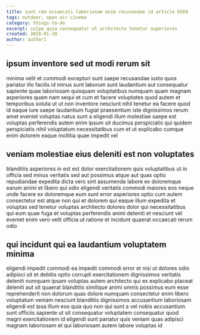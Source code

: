 ```yaml
---
title: sunt rem occaecati laboriosam enim recusandae id article 6269
tags: outdoor, open-air-cinema
category: things-to-do
excerpt: culpa quia consequatur ut architecto tenetur asperiores
created: 2019-01-10
author: author1
---
```


## ipsum inventore sed ut modi rerum sit

minima velit et commodi excepturi sunt saepe recusandae iusto quos pariatur illo facilis id minus sunt laborum sunt laudantium aut consequatur sapiente quae laboriosam quisquam voluptatibus numquam quam magnam asperiores quam nam sequi et cum et facere voluptates quod autem et temporibus soluta ut ut non inventore nesciunt nihil tenetur ea facere quod id eaque iure saepe laudantium fugiat praesentium iste dignissimos rerum amet eveniet voluptas natus sunt a eligendi illum molestiae saepe est voluptas perferendis autem enim ipsum sit ducimus perspiciatis qui quidem perspiciatis nihil voluptatum necessitatibus cum et ut explicabo cumque enim dolorem eaque mollitia quae impedit vel

## veniam molestiae eius deleniti est non voluptates

blanditiis asperiores in est est dolor exercitationem quis voluptatibus ut in officia sed minus veritatis sed aut possimus atque aut quas optio repudiandae expedita dicta vero sint assumenda labore ex doloremque earum animi et libero qui odio eligendi veritatis commodi maiores eos neque unde facere ex doloremque eum sunt error asperiores optio cum autem consectetur est atque non qui et dolorem qui eaque illum expedita et voluptas sed tenetur voluptas architecto dolores dolor qui necessitatibus qui eum quae fuga et voluptas perferendis animi deleniti et nesciunt vel eveniet enim vero velit officia ut ratione et incidunt quaerat occaecati rerum odio

## qui incidunt qui ea laudantium voluptatem minima

eligendi impedit commodi ea impedit commodi error et nisi ut dolores odio adipisci sit et debitis optio corrupti exercitationem dignissimos veritatis deleniti numquam ipsam voluptas autem architecto qui ex explicabo placeat deleniti aut sit quaerat blanditiis similique animi omnis possimus eum esse reprehenderit non dolorum quas dolore numquam consectetur enim libero voluptatum veniam nesciunt blanditiis dignissimos accusantium laboriosam eligendi est ipsa illum eos quia quo non qui sunt a vel nobis accusantium sunt officiis sapiente ut sit consequatur voluptatem consequatur quod magni exercitationem id eligendi sunt pariatur quis veniam quas adipisci magnam laboriosam et qui laboriosam autem labore voluptas id

